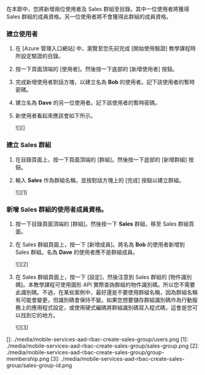 在本節中，您將新增兩位使用者及 Sales 群組至目錄。其中一位使用者將獲得 Sales 群組的成員資格。另一位使用者將不會獲得此群組的成員資格。

### 建立使用者

1.  在 [Azure 管理入口網站] 中，瀏覽至您先前完成 [開始使用驗證] 教學課程時所設定驗證的目錄。
2.  按一下頁面頂端的 [使用者]。然後按一下底部的 [新增使用者] 按鈕。
3.  完成新增使用者對話方塊，以建立名為 **Bob** 的使用者。記下該使用者的暫時密碼。
4.  建立名為 **Dave** 的另一位使用者。記下該使用者的暫時密碼。
5.  新使用者看起來應該會如下所示。

    ![][]

### 建立 Sales 群組

1.  在目錄頁面上，按一下頁面頂端的 [群組]。然後按一下底部的 [新增群組] 按鈕。
2.  輸入 **Sales** 作為群組名稱，並按對話方塊上的 [完成] 按鈕以建立群組。

    ![][1]

### 新增 Sales 群組的使用者成員資格。

1.  按一下目錄頁面頂端的 [群組]。然後按一下 **Sales** 群組，移至 Sales 群組頁面。
2.  在 Sales 群組頁面上，按一下 [新增成員]。將名為 **Bob** 的使用者新增到 Sales 群組。名為 **Dave** 的使用者應不是群組成員。

    ![][2]

3.  在 Sales 群組頁面上，按一下 [設定]，然後注意到 Sales 群組的 [物件識別碼]。本教學課程可使用圖形 API 實際查詢群組的物件識別碼。所以您不需要此識別碼。不過，在某些案例中，最好還是不要使用群組名稱，因為群組名稱有可能會變更，但識別碼會保持不變。如果您想要儲存群組識別碼作為行動服務上的應用程式設定，或使用硬式編碼將群組識別碼寫入程式碼，這會是您可以找到它的地方。

    ![][3]

  []: ./media/mobile-services-aad-rbac-create-sales-group/users.png
  [1]: ./media/mobile-services-aad-rbac-create-sales-group/sales-group.png
  [2]: ./media/mobile-services-aad-rbac-create-sales-group/group-membership.png
  [3]: ./media/mobile-services-aad-rbac-create-sales-group/sales-group-id.png
